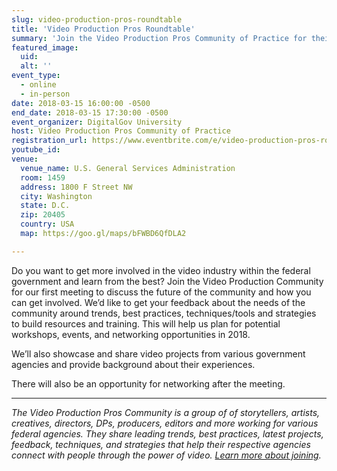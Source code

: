 ```yaml
---
slug: video-production-pros-roundtable
title: 'Video Production Pros Roundtable'
summary: 'Join the Video Production Pros Community of Practice for their community meeting&#46;'
featured_image: 
  uid: 
  alt: ''
event_type: 
  - online
  - in-person
date: 2018-03-15 16:00:00 -0500
end_date: 2018-03-15 17:30:00 -0500
event_organizer: DigitalGov University
host: Video Production Pros Community of Practice
registration_url: https://www.eventbrite.com/e/video-production-pros-roundtable-registration-43668251917
youtube_id: 
venue: 
  venue_name: U.S. General Services Administration
  room: 1459
  address: 1800 F Street NW
  city: Washington
  state: D.C.
  zip: 20405
  country: USA
  map: https://goo.gl/maps/bFWBD6QfDLA2

---
```


Do you want to get more involved in the video industry within the federal government and learn from the best? Join the Video Production Community for our first meeting to discuss the future of the community and how you can get involved. We’d like to get your feedback about the needs of the community around trends, best practices, techniques/tools and strategies to build resources and training. This will help us plan for potential workshops, events, and networking opportunities in 2018.

We’ll also showcase and share video projects from various government agencies and provide background about their experiences. 
 
There will also be an opportunity for networking after the meeting.
 
---------------------------------
 
_The Video Production Pros Community is a group of of storytellers, artists, creatives, directors, DPs, producers, editors and more working for various federal agencies. They  share leading trends, best practices, latest projects, feedback, techniques, and strategies that help their respective agencies connect with people through the power of video. [Learn more about joining](https://www.digitalgov.gov/communities/video-production/)._ 
 
